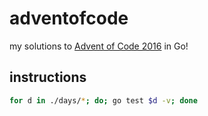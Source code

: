 # adventofcode

my solutions to [Advent of Code 2016](http://adventofcode.com/2016) in Go!


## instructions

```sh
for d in ./days/*; do; go test $d -v; done
```
